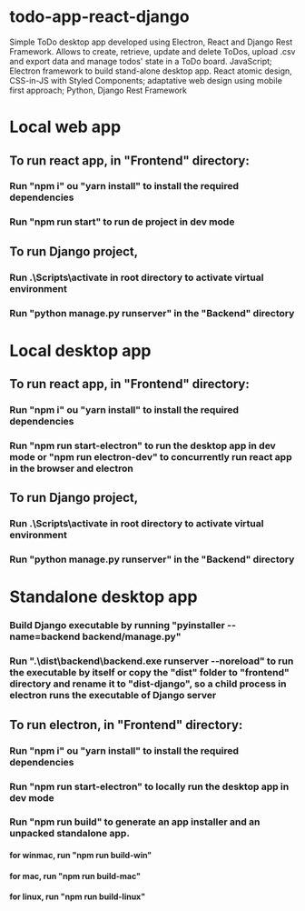 # todo-app-react-django
Simple ToDo desktop app developed using Electron, React and Django Rest Framework. Allows to create, retrieve, update and delete ToDos, upload .csv and export data and manage todos' state in a ToDo board. JavaScript; Electron framework to build stand-alone desktop app. React atomic design, CSS-in-JS with Styled Components; adaptative web design using mobile first approach; Python, Django Rest Framework

# Local web app
## To run react app, in "Frontend" directory:
### Run "npm i" ou "yarn install" to install the required dependencies
### Run "npm run start" to run de project in dev mode

## To run Django project,
### Run .\Scripts\activate in root directory to activate virtual environment
### Run "python manage.py runserver" in the "Backend" directory

# Local desktop app
## To run react app, in "Frontend" directory:
### Run "npm i" ou "yarn install" to install the required dependencies
### Run "npm run start-electron" to run the desktop app  in dev mode or "npm run electron-dev" to concurrently run react app in the browser and electron

## To run Django project,
### Run .\Scripts\activate in root directory to activate virtual environment
### Run "python manage.py runserver" in the "Backend" directory

# Standalone desktop app

### Build Django executable by running "pyinstaller --name=backend  backend/manage.py"
### Run ".\dist\backend\backend.exe runserver --noreload" to run the executable by itself or copy the "dist" folder to "frontend" directory and rename it to "dist-django", so a child process in electron runs the executable of Django server

## To run electron, in "Frontend" directory:
### Run "npm i" ou "yarn install" to install the required dependencies
### Run "npm run start-electron" to locally run the desktop app in dev mode 
### Run "npm run build" to generate an app installer and an unpacked standalone app.
#### for winmac,  run  "npm run build-win" 
#### for mac,  run  "npm run build-mac" 
#### for linux,  run  "npm run build-linux" 